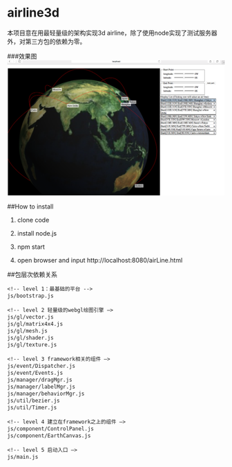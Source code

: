 # airline3d

本项目意在用最轻量级的架构实现3d airline，除了使用node实现了测试服务器外，对第三方包的依赖为零。

###效果图
![image](https://github.com/rainsilence0911/airline/blob/master/image/snapshot.png)

##How to install

1) clone code

2) install node.js

3) npm start

4) open browser and input http://localhost:8080/airLine.html

##包层次依赖关系
```
<!-- level 1：最基础的平台 -->
js/bootstrap.js

<!-- level 2 轻量级的webgl绘图引擎 —>
js/gl/vector.js
js/gl/matrix4x4.js
js/gl/mesh.js
js/gl/shader.js
js/gl/texture.js

<!-- level 3 framework相关的组件 —>
js/event/Dispatcher.js
js/event/Events.js
js/manager/dragMgr.js
js/manager/labelMgr.js
js/manager/behaviorMgr.js
js/util/bezier.js
js/util/Timer.js

<!-- level 4 建立在framework之上的组件 —>
js/component/ControlPanel.js
js/component/EarthCanvas.js

<!-- level 5 启动入口 —>
js/main.js
```